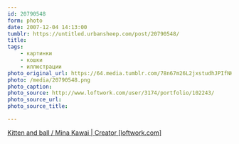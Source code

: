 ```yaml
---
id: 20790548
form: photo
date: 2007-12-04 14:13:00
tumblr: https://untitled.urbansheep.com/post/20790548/
title:
tags:
    - картинки
    - кошки
    - иллюстрации
photo_original_url: https://64.media.tumblr.com/78n67m26L2jxstudhJPIfNKZ_500.png
photo: /media/20790548.png
photo_caption: 
photo_source: http://www.loftwork.com/user/3174/portfolio/102243/
photo_source_url:
photo_source_title:

---
```


<p><a href="http://www.loftwork.com/user/3174/portfolio/102243/">Kitten and ball / Mina Kawai | Creator [loftwork.com]</a></p>
